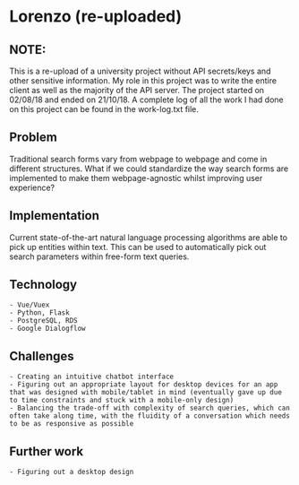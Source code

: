 # Lorenzo (re-uploaded)

## NOTE:
This is a re-upload of a university project without API secrets/keys and other sensitive information. My role in this project was to write the entire client as well as the majority of the API server. The project started on 02/08/18 and ended on 21/10/18. A complete log of all the work I had done on this project can be found in the work-log.txt file.

## Problem
Traditional search forms vary from webpage to webpage and come in different structures. What if we could standardize the way search forms are implemented to make them webpage-agnostic whilst improving user experience?

## Implementation
Current state-of-the-art natural language processing algorithms are able to pick up entities within text. This can be used to automatically pick out search parameters within free-form text queries.

## Technology
	- Vue/Vuex
	- Python, Flask
	- PostgreSQL, RDS
	- Google Dialogflow

## Challenges
	- Creating an intuitive chatbot interface
	- Figuring out an appropriate layout for desktop devices for an app that was designed with mobile/tablet in mind (eventually gave up due to time constraints and stuck with a mobile-only design)
	- Balancing the trade-off with complexity of search queries, which can often take along time, with the fluidity of a conversation which needs to be as responsive as possible

## Further work
    - Figuring out a desktop design